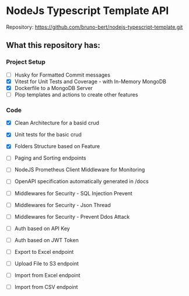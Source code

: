 # NodeJs Typescript Template API

Repository: https://github.com/bruno-bert/nodejs-typescript-template.git

## What this repository has:


### Project Setup
- [ ] Husky for Formatted Commit messages 
- [x] Vitest for Unit Tests and Coverage - with In-Memory MongoDB
- [x] Dockerfile to a MongoDB Server 
- [ ] Plop templates and actions to create other features

### Code
- [x] Clean Architecture for a basid crud
- [x] Unit tests for the basic crud
- [x] Folders Structure based on Feature
- [ ] Paging and Sorting endpoints
- [ ] NodeJS Prometheus Client Middleware for Monitoring
- [ ] OpenAPI specification automatically generated in /docs
- [ ] Middlewares for Security - SQL Injection Prevent
- [ ] Middlewares for Security - Json Thread
- [ ] Middlewares for Security - Prevent Ddos Attack
- [ ] Auth based on API Key
- [ ] Auth based on JWT Token
- [ ] Export to Excel endpoint
- [ ] Upload File to S3 endpoint
- [ ] Import from Excel endpoint
- [ ] Import from CSV endpoint
 
 